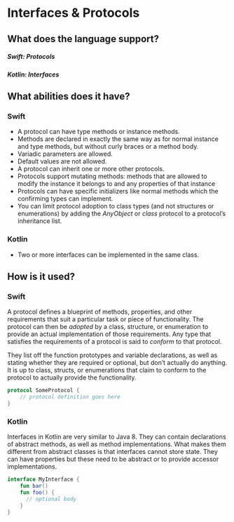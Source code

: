 # Interfaces & Protocols
## What does the language support?
##### Swift: Protocols
##### Kotlin: Interfaces
## What abilities does it have?
### Swift
* A protocol can have type methods or instance methods.
* Methods are declared in exactly the same way as for normal instance and type methods, but without curly braces or a method body.
* Variadic parameters are allowed.
* Default values are not allowed.
* A protocol can inherit one or more other protocols.
* Protocols support mutating methods: methods that are allowed to modify the instance it belongs to and any properties of that instance
* Protocols can have specific initializers like normal methods which the confirming types can implement.
* You can limit protocol adoption to class types (and not structures or enumerations) by adding the *AnyObject* or *class* protocol to a protocol’s inheritance list.
### Kotlin
* Two or more interfaces can be implemented in the same class.

## How is it used?
### Swift
A protocol defines a blueprint of methods, properties, and other requirements that suit a particular task or piece of functionality. The protocol can then be *adopted* by a class, structure, or enumeration to provide an actual implementation of those requirements. Any type that satisfies the requirements of a protocol is said to *conform* to that protocol.

They list off the function prototypes and variable declarations, as well as stating whether they are required or optional, but don’t actually do anything.  It is up to class, structs, or enumerations that claim to conform to the protocol to actually provide the functionality.
```Swift
protocol SomeProtocol {
    // protocol definition goes here
}
```
### Kotlin
Interfaces in Kotlin are very similar to Java 8. They can contain declarations of abstract methods, as well as method implementations. What makes them different from abstract classes is that interfaces cannot store state. They can have properties but these need to be abstract or to provide accessor implementations.
```Kotlin
interface MyInterface {
    fun bar()
    fun foo() {
      // optional body
    }
}
```
